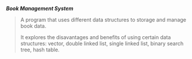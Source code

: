 __*Book Management System*__
> A program that uses different data structures to storage and manage book data. 
> 
> It explores the disavantages and benefits of using certain data structures: vector, double linked list, single linked list, binary search tree, hash table. 
